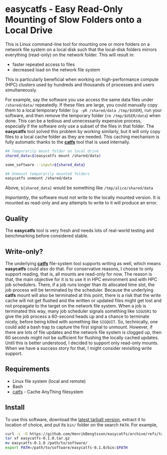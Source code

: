 # easycatfs - Easy Read-Only Mounting of Slow Folders onto a Local Drive

This is Linux command-line tool for mounting one or more folders on a
network file system on a local disk such that the local-disk folders
mirrors everything (read-only) on the network folder.  This will
result in:

 * faster repeated access to files
 * decreased load on the network file system

This is particularly beneficial when working on high-performance
compute (HPC) clusters used by hundreds and thousands of processes and
users simultaneously.

For example, say the software you use access the same data files under
`/shared/data/` repeatedly.  If these files are large, you could
manually copy them to a local temporary folder (`cp -pR /shared/data
/tmp/$USER`), run your software, and then remove the temporary folder
(`rm /tmp/$USER/data`) when done.  This can be a tedious and
unnecessarily expensive process, especially if the software only use a
subset of the files in that folder.  The **easycatfs** tool solved this
problem by working similarly, but it will only copy files to a local
cache folder as they are needed. This caching mechanism is fully
automatic thanks to the **[catfs]** tool that is used internally.

```sh
## Temporarily mount folder on local drive
shared_data=$(easycatfs mount /shared/data)

some_software --input=${shared_data}

## Unmount temporarily mounted folders
easycatfs unmount /shared/data
```

Above, `${shared_data}` would be something like `/tmp/alice/shared/data`

_Importantly_, the software must not write to the locally mounted
version.  It is mounted as read-only and any attempts to write to it
will produce an error.


## Quality

The **easycatfs** tool is very fresh and needs lots of real-world
testing and benchmarking before considered stable.


## Write-only?

The underlying **[catfs]** file-system tool supports writing as well,
which means **easycatfs** could also do that.  For conservative
reasons, I choose to only support reading, that is, all mounts are
read-only for now.  The reason is that, the main objective for it is
to use it in HPC environment and with HPC job schedulers.  There, if a
job runs longer than its allocated time slot, the job process will be
terminated by the scheduler.  Because the underlying **catfs** mount
will also be terminated at this point, there is a risk that the write
cache will not get flushed and the written or updated files might get
lost and not propagate to the target on the network file system.  When
a job is terminated this way, many job scheduler signals something
like `SIGUSR1` to give the job process a 60-second heads up and a
chance to terminate nicely, before being killed with something like
`SIGQUIT`.  So, technically, one could add a bash trap to capture the
first signal to unmount.  However, if there are lots of file updates
and the network file system is clogged up, then 60 seconds might not
be sufficient for flushing the locally cached updates.  Until this is
better understood, I decided to support only read-only mounts.  When
we have a success story for that, I might consider revisiting write
support.


## Requirements

* Linux file system (local and remote)
* Bash
* [catfs] - Cache AnyThing filesystem


## Install

To use this software, download the [latest tarball
version](https://github.com/HenrikBengtsson/easycatfs/tags), extract
it to location of choice, and put its `bin/` folder on the search
`PATH`.  For example,

```sh
curl -L -O https://github.com/HenrikBengtsson/easycatfs/archive/refs/tags/0.1.0.tar.gz
tar xf easycatfs-0.1.0.tar.gz
mv easycatfs-0.1.0 /path/to/software/
export PATH=/path/to/software/easycatfs-0.1.0/bin:$PATH
```


[catfs]: https://github.com/kahing/catfs

